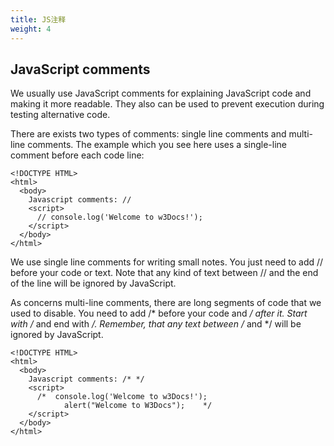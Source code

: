 ```yaml
---
title: JS注释
weight: 4
---
```

## JavaScript comments

We usually use JavaScript comments for explaining JavaScript code and making it more readable. They also can be used to prevent execution during testing alternative code.

There are exists two types of comments: single line comments and multi-line comments. The example which you see here uses a single-line comment before each code line:
```
<!DOCTYPE HTML>
<html>
  <body>
    Javascript comments: //
    <script>
      // console.log('Welcome to w3Docs!');
    </script>
  </body>
</html>
```

We use single line comments for writing small notes. You just need to add // before your code or text. Note that any kind of text between // and the end of the line will be ignored by JavaScript.

As concerns multi-line comments, there are long segments of code that we used to disable. You need to add /* before your code and */ after it. Start with /* and end with */. Remember, that any text between /* and */ will be ignored by JavaScript.

```
<!DOCTYPE HTML>
<html>
  <body>
    Javascript comments: /* */
    <script>
      /*  console.log('Welcome to w3Docs!');
            alert("Welcome to W3Docs");    */
    </script>
  </body>
</html>
```
